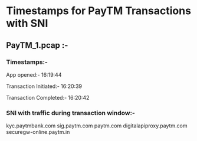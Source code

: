 # Timestamps for PayTM Transactions with SNI


## PayTM_1.pcap :-

### Timestamps:-

App opened:- 16:19:44

Transaction Initiated:- 16:20:39

Transaction Completed:- 16:20:42

### SNI with traffic during transaction window:-

kyc.paytmbank.com
sig.paytm.com
paytm.com
digitalapiproxy.paytm.com
securegw-online.paytm.in
